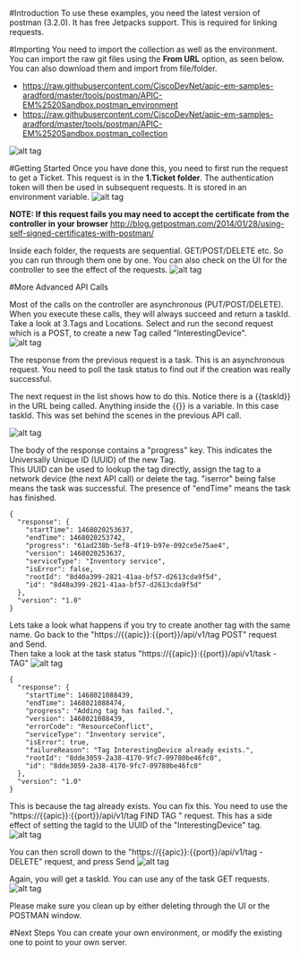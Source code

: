 #Introduction
To use these examples, you need the latest version of postman (3.2.0).
It has free Jetpacks support.  This is required for linking requests.

#Importing
You need to import the collection as well as the environment.  You can import the raw git files using the **From URL** option, as seen below.
You can also download them and import from file/folder.

* https://raw.githubusercontent.com/CiscoDevNet/apic-em-samples-aradford/master/tools/postman/APIC-EM%2520Sandbox.postman_environment
* https://raw.githubusercontent.com/CiscoDevNet/apic-em-samples-aradford/master/tools/postman/APIC-EM%2520Sandbox.postman_collection

![alt tag](images/importing.png)

#Getting Started
Once you have done this, you need to first run the request to get a Ticket.  This request is in the **1.Ticket folder**.
The authentication token will then be used in subsequent requests.  It is stored in an environment variable.
![alt tag](images/firstRequest.png)

**NOTE: If this request fails you may need to accept the certificate from the controller in your browser**
http://blog.getpostman.com/2014/01/28/using-self-signed-certificates-with-postman/


Inside each folder, the requests are sequential.  GET/POST/DELETE etc.  So you can run through them one by one.
You can also check on the UI for the controller to see the effect of the requests.
![alt tag](images/network-device-get.png)


#More Advanced API Calls

Most of the calls on the controller are asynchronous (PUT/POST/DELETE).  When you execute these calls, they will always
succeed and return a taskId.  Take a look at 3.Tags and Locations.  Select and run the second request which is a POST, 
to create a new Tag called "InterestingDevice".  
![alt tag](images/tag-POST.png)

The response from the previous request is a task.  This is an asynchronous request.  You need to poll the task status
to find out if the creation was really successful.

The next request in the list shows how to do this.  Notice there is a {{taskId}} in the URL being called.  Anything inside the {{}}
is a variable.  In this case taskId.  This was set behind the scenes in the previous API call.  

![alt tag](images/task-response.png)

The body of the response contains a "progress" key.  This indicates the Universally Unique ID (UUID) of the new Tag.  
This UUID can be used to lookup the tag directly, assign the tag to a network device (the next API call) or delete the
tag. 
"iserror" being false means the task was successful. The presence of "endTime" means the task has finished.
```
{
  "response": {
    "startTime": 1468020253637,
    "endTime": 1468020253742,
    "progress": "61ad238b-5ef8-4f19-b97e-092ce5e75ae4",
    "version": 1468020253637,
    "serviceType": "Inventory service",
    "isError": false,
    "rootId": "8d40a399-2821-41aa-bf57-d2613cda9f5d",
    "id": "8d40a399-2821-41aa-bf57-d2613cda9f5d"
  },
  "version": "1.0"
}
```

Lets take a look what happens if you try to create another tag with the same name.
Go back to the "https://{{apic}}:{{port}}/api/v1/tag POST"  request and Send.  
Then take a look at the task status "https://{{apic}}:{{port}}/api/v1/task - TAG"
![alt tag](images/task-fail.png)

```
{
  "response": {
    "startTime": 1468021088439,
    "endTime": 1468021088474,
    "progress": "Adding tag has failed.",
    "version": 1468021088439,
    "errorCode": "ResourceConflict",
    "serviceType": "Inventory service",
    "isError": true,
    "failureReason": "Tag InterestingDevice already exists.",
    "rootId": "8dde3059-2a38-4170-9fc7-09780be46fc0",
    "id": "8dde3059-2a38-4170-9fc7-09780be46fc0"
  },
  "version": "1.0"
}
```

This is because the tag already exists.  You can fix this.  You need to use the "https://{{apic}}:{{port}}/api/v1/tag FIND TAG
" request.  This has a side effect of setting the tagId to the UUID of the "InterestingDevice" tag.
![alt tag](images/find-tag.png)

You can then scroll down to the "https://{{apic}}:{{port}}/api/v1/tag -DELETE" request, and press Send
![alt tag](images/delete-tag.png)

Again, you will get a taskId.  You can use any of the task GET requests.
![alt tag](images/delete-status.png)

Please make sure you clean up by either deleting through the UI or the POSTMAN window.


#Next Steps
You can create your own environment, or modify the existing one to point to your own server.


